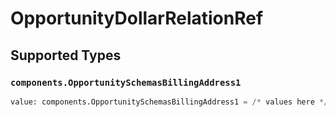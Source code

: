 # OpportunityDollarRelationRef


## Supported Types

### `components.OpportunitySchemasBillingAddress1`

```python
value: components.OpportunitySchemasBillingAddress1 = /* values here */
```

